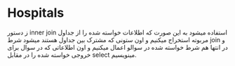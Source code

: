 # Hospitals
ز دستور inner join استفاده میشود به این صورت که اطلاعات خواسته شده را از جداول مربوته استخراج میکنیم و اون ستونی که مشترک بین جداول هستند میشود شرط join و در انتها هم شرط خواسته شده در سوالو اعمال میکنیم و اون اطلاعاتی که در سوال برای خروجی خواسته شده را در مقابل select مینویسیم.
